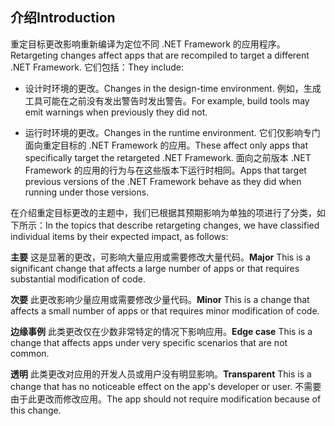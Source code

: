 ## <a name="introduction"></a><span data-ttu-id="a4fa3-101">介绍</span><span class="sxs-lookup"><span data-stu-id="a4fa3-101">Introduction</span></span>
<span data-ttu-id="a4fa3-102">重定目标更改影响重新编译为定位不同 .NET Framework 的应用程序。</span><span class="sxs-lookup"><span data-stu-id="a4fa3-102">Retargeting changes affect apps that are recompiled to target a different .NET Framework.</span></span> <span data-ttu-id="a4fa3-103">它们包括：</span><span class="sxs-lookup"><span data-stu-id="a4fa3-103">They include:</span></span>

* <span data-ttu-id="a4fa3-104">设计时环境的更改。</span><span class="sxs-lookup"><span data-stu-id="a4fa3-104">Changes in the design-time environment.</span></span> <span data-ttu-id="a4fa3-105">例如，生成工具可能在之前没有发出警告时发出警告。</span><span class="sxs-lookup"><span data-stu-id="a4fa3-105">For example, build tools may emit warnings when previously they did not.</span></span>

* <span data-ttu-id="a4fa3-106">运行时环境的更改。</span><span class="sxs-lookup"><span data-stu-id="a4fa3-106">Changes in the runtime environment.</span></span> <span data-ttu-id="a4fa3-107">它们仅影响专门面向重定目标的 .NET Framework 的应用。</span><span class="sxs-lookup"><span data-stu-id="a4fa3-107">These affect only apps that specifically target the retargeted .NET Framework.</span></span> <span data-ttu-id="a4fa3-108">面向之前版本 .NET Framework 的应用的行为与在这些版本下运行时相同。</span><span class="sxs-lookup"><span data-stu-id="a4fa3-108">Apps that target previous versions of the .NET Framework behave as they did when running under those versions.</span></span>

<span data-ttu-id="a4fa3-109">在介绍重定目标更改的主题中，我们已根据其预期影响为单独的项进行了分类，如下所示：</span><span class="sxs-lookup"><span data-stu-id="a4fa3-109">In the topics that describe retargeting changes, we have classified individual items by their expected impact, as follows:</span></span>

<span data-ttu-id="a4fa3-110">**主要** 这是显著的更改，可影响大量应用或需要修改大量代码。</span><span class="sxs-lookup"><span data-stu-id="a4fa3-110">**Major** This is a significant change that affects a large number of apps or that requires substantial modification of code.</span></span>

<span data-ttu-id="a4fa3-111">**次要** 此更改影响少量应用或需要修改少量代码。</span><span class="sxs-lookup"><span data-stu-id="a4fa3-111">**Minor** This is a change that affects a small number of apps or that requires minor modification of code.</span></span>

<span data-ttu-id="a4fa3-112">**边缘事例** 此类更改仅在少数非常特定的情况下影响应用。</span><span class="sxs-lookup"><span data-stu-id="a4fa3-112">**Edge case** This is a change that affects apps under very specific scenarios that are not common.</span></span>

<span data-ttu-id="a4fa3-113">**透明** 此类更改对应用的开发人员或用户没有明显影响。</span><span class="sxs-lookup"><span data-stu-id="a4fa3-113">**Transparent** This is a change that has no noticeable effect on the app's developer or user.</span></span> <span data-ttu-id="a4fa3-114">不需要由于此更改而修改应用。</span><span class="sxs-lookup"><span data-stu-id="a4fa3-114">The app should not require modification because of this change.</span></span>
